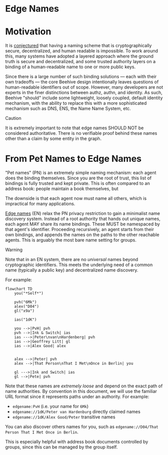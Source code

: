 # Edge Names

# Motivation

It is [conjectured][Zooko's Triangle] that having a naming scheme that is cryptographically secure, decentralized, and human readable is impossible. To work around this, many systems have adopted a layered approach where the ground truth is secure and decentralized, and some trusted authority layers on a binding of a human-readable name to one or more public keys.

Since there is a large number of such binding solutions — each with their own tradeoffs — the core Beehive design intentionally leaves questions of human-readable identifiers out of scope. However, many developers are not experts in the finer distinctions between authz, authn, and identity. As such, Beehive "should" include some lightweight, loosely coupled, default identity mechanism, with the ability to replace this with a more sophisticated mechanism such as DNS, ENS, the Name Name System, etc.

> [!CAUTION]
> It is extremely important to note that edge names SHOULD NOT be considered authoritative. There is no verifiable proof behind these names other than a claim by some entity in the graph.

# From Pet Names to Edge Names

"Pet names" (PN) is an extremely simple naming mechanism: each agent does the binding themselves. Since you are the root of trust, this list of bindings is fully trusted and kept private. This is often compared to an address book: people maintain a book themselves, but 

The downside is that each agent now must name all others, which is impractical for many applications.

[Edge names][Spritely pet names] (EN) relax the PN privacy restriction to gain a minimalist name discovery system. Instead of a root authority that hands out unique names, each agent MAY share its name bindings. These MUST be namespaced by that agent's identifier. Proceeding recursively, an agent starts from their own bindings, and appends the names on the paths to the other reachable agents. This is arguably the most bare name setting for groups.

> [!WARNING]
> Note that in an EN system, there are no _universal_ names beyond cryptographic identifiers. This meets the underlying need of a common name (typically a public key) and decentralized name discovery.

For example:

```mermaid
flowchart TD
    you("*Self*")

    pvh("6Mk")
    alex("D04")
    gl("x9a")

    ias("1dK")

    you -->|PvH| pvh
    pvh -->|Ink & Switch| ias
    ias --->|Peter\nvan\nHardenberg| pvh
    ias -->|Geoffrey Litt| gl
    ias -->|Alex Good| alex


    alex -->|Peter| pvh
    alex -->|That Person\nThat I Met\nOnce in Berlin| you

    gl --->|Ink and Switch| ias
    gl -->|Pete| pvh
```

Note that these names are _extremely loose_ and depend on the exact path of name authorities. By convention in this document, we will use the familiar URL format since it represents paths under an authority. For example:

* `edgename:PvH` (i.e. your name for `6Mk`)
* `edgename://1dK/Peter van Hardenburg` directly claimed names
* `edgename://1dK/Alex Good/Peter` transitive names

You can also discover others names for you, such as `edgename://D04/That Person That I Met Once in Berlin`.

This is especially helpful with address book documents controlled by groups, since this can be managed by the group itself.

<!-- External Links -->
[Spritely pet names]: https://spritely.institute/static/papers/petnames.html
[Zooko's Triangle]: https://en.wikipedia.org/wiki/Zooko's_triangle
